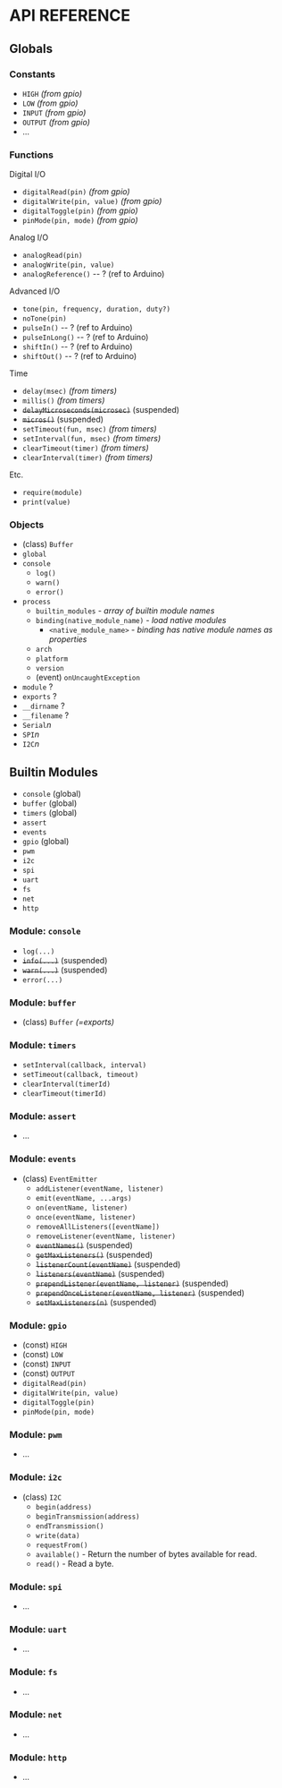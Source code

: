 # API REFERENCE

## Globals

### Constants

* `HIGH` _(from gpio)_
* `LOW` _(from gpio)_
* `INPUT` _(from gpio)_
* `OUTPUT` _(from gpio)_
* ...

### Functions

Digital I/O

* `digitalRead(pin)` _(from gpio)_
* `digitalWrite(pin, value)` _(from gpio)_
* `digitalToggle(pin)` _(from gpio)_
* `pinMode(pin, mode)` _(from gpio)_

Analog I/O

* `analogRead(pin)`
* `analogWrite(pin, value)`
* `analogReference()` -- ? (ref to Arduino)

Advanced I/O

* `tone(pin, frequency, duration, duty?)`
* `noTone(pin)`
* `pulseIn()` -- ? (ref to Arduino)
* `pulseInLong()` -- ? (ref to Arduino)
* `shiftIn()` -- ? (ref to Arduino)
* `shiftOut()` -- ? (ref to Arduino)

Time

* `delay(msec)` _(from timers)_
* `millis()` _(from timers)_
* ~~`delayMicroseconds(microsec)`~~ (suspended)
* ~~`micros()`~~ (suspended)
* `setTimeout(fun, msec)` _(from timers)_
* `setInterval(fun, msec)` _(from timers)_
* `clearTimeout(timer)` _(from timers)_
* `clearInterval(timer)` _(from timers)_

Etc.

* `require(module)`
* `print(value)`

### Objects

* (class) `Buffer`
* `global`
* `console`
  * `log()`
  * `warn()`
  * `error()`
* `process`
  * `builtin_modules` - _array of builtin module names_
  * `binding(native_module_name)` - _load native modules_
    * `<native_module_name>` - _binding has native module names as properties_
  * `arch`
  * `platform`
  * `version`
  * (event) `onUncaughtException`
* `module` ?
* `exports` ?
* `__dirname` ?
* `__filename` ?
* `Serial`_n_
* `SPI`_n_
* `I2C`_n_

## Builtin Modules

* `console` (global)
* `buffer` (global)
* `timers` (global)
* `assert`
* `events`
* `gpio` (global)
* `pwm`
* `i2c`
* `spi`
* `uart`
* `fs`
* `net`
* `http`

### Module: `console`

* `log(...)`
* ~~`info(...)`~~ (suspended)
* ~~`warn(...)`~~ (suspended)
* `error(...)`

### Module: `buffer`

* (class) `Buffer` _(=exports)_

### Module: `timers`

* `setInterval(callback, interval)`
* `setTimeout(callback, timeout)`
* `clearInterval(timerId)`
* `clearTimeout(timerId)`

### Module: `assert`

* ...

### Module: `events`

* (class) `EventEmitter`
  * `addListener(eventName, listener)`
  * `emit(eventName, ...args)`
  * `on(eventName, listener)`
  * `once(eventName, listener)`
  * `removeAllListeners([eventName])`
  * `removeListener(eventName, listener)`
  * ~~`eventNames()`~~ (suspended)
  * ~~`getMaxListeners()`~~ (suspended)
  * ~~`listenerCount(eventName)`~~ (suspended)
  * ~~`listeners(eventName)`~~ (suspended)
  * ~~`prependListener(eventName, listener)`~~ (suspended)
  * ~~`prependOnceListener(eventName, listener)`~~ (suspended)
  * ~~`setMaxListeners(n)`~~ (suspended)

### Module: `gpio`

* (const) `HIGH`
* (const) `LOW`
* (const) `INPUT`
* (const) `OUTPUT`
* `digitalRead(pin)`
* `digitalWrite(pin, value)`
* `digitalToggle(pin)`
* `pinMode(pin, mode)`

### Module: `pwm`

* ...

### Module: `i2c`

* (class) `I2C`
  * `begin(address)`
  * `beginTransmission(address)`
  * `endTransmission()`
  * `write(data)`
  * `requestFrom()`
  * `available()` - Return the number of bytes available for read.
  * `read()` - Read a byte.

### Module: `spi`

* ...

### Module: `uart`

* ...

### Module: `fs`

* ...

### Module: `net`

* ...

### Module: `http`

* ...
